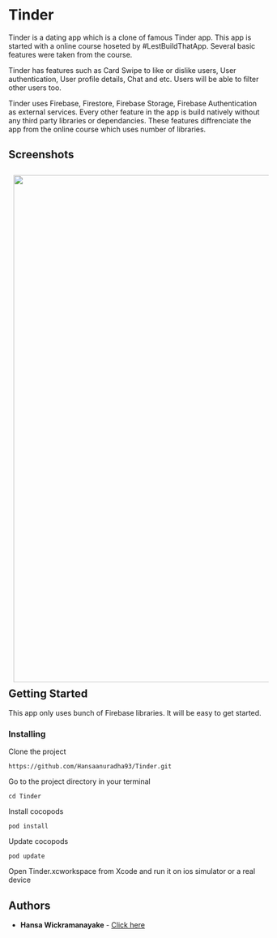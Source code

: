 # Tinder

Tinder is a dating app which is a clone of famous Tinder app. This app is started with a online course hoseted by #LestBuildThatApp. Several basic features were taken from the course.

Tinder has features such as Card Swipe to like or dislike users, User authentication, User profile details, Chat and etc. Users will be able to filter other users too.

Tinder uses Firebase, Firestore, Firebase Storage, Firebase Authentication as external services. Every other feature in the app is build natively without any third party libraries or dependancies. These features diffrenciate the app from the online course which uses number of libraries.

## Screenshots

[<img src="Screenshots/gif1.gif" align="left" width="1000" hspace="10" vspace="10">](Screenshots/clip1.gif)

<br/><br/>
<br/><br/>
<br/><br/>
<br/><br/>
<br/><br/>
<br/><br/>
<br/><br/>
<br/><br/>
<br/><br/>
<br/><br/>
<br/><br/>
<br/><br/>

## Getting Started

This app only uses bunch of Firebase libraries. It will be easy to get started.

### Installing

Clone the project

```
https://github.com/Hansaanuradha93/Tinder.git
```

Go to the project directory in your terminal

```
cd Tinder
```

Install cocopods

```
pod install
```

Update cocopods

```
pod update
```

Open Tinder.xcworkspace from Xcode and run it on ios simulator or a real device

## Authors

- **Hansa Wickramanayake** - [Click here](https://github.com/Hansaanuradha93)
